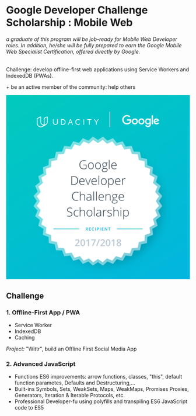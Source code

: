 # Google Developer Challenge Scholarship : Mobile Web

###### a graduate of this program will be job-ready for Mobile Web Developer roles. In addition, he/she will be fully prepared to earn the Google Mobile Web Specialist Certification, offered directly by Google.

Challenge: develop offline-first web applications using Service Workers and IndexedDB (PWAs).

\+ be an active member of the community: help others


![alt text](https://github.com/MarieLynneBlock/GoogleDeveloperChallengeScholarship-MobileWeb/blob/master/Google-Dev-EMEA-Badge.png)


## Challenge

### 1. Offline-First App / PWA
- Service Worker
- IndexedDB
- Caching

_Project:_
"Wittr", build an Offline First Social Media App


### 2. Advanced JavaScript
- Functions
ES6 improvements: arrow functions, classes, "this", default function parametes, Defaults and Destructuring,...
- Built-ins
Symbols, Sets, WeakSets, Maps, WeakMaps, Promises Proxies, Generators, Iteration & Iterable Protocols, etc.
- Professional Developer-fu
using polyfills and transpiling ES6 JavaScript code to ES5
